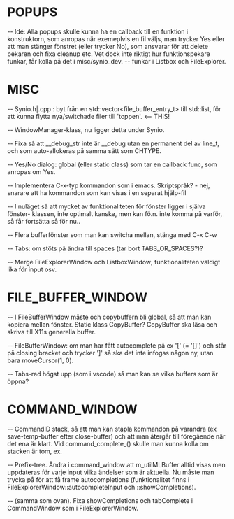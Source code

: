 
# POPUPS #
--  Idé: Alla popups skulle kunna ha en callback till en funktion i konstruktorn, som 
    anropas när exemeplvis en fil väljs, man trycker Yes eller att man stänger 
    fönstret (eller trycker No), som ansvarar för att delete pekaren och fixa cleanup etc.
    Vet dock inte riktigt hur funktionspekare funkar, får kolla på det i misc/synio_dev.
    -- funkar i Listbox och FileExplorer.


# MISC #
--  Synio.h|.cpp : byt från en std::vector<file_buffer_entry_t> till std::list, för att 
    kunna flytta nya/switchade filer till 'toppen'. <-- THIS!

--  WindowManager-klass, nu ligger detta under Synio.

--  Fixa så att __debug_str inte är __debug utan en permanent del av line_t, och som 
    auto-allokeras på samma sätt som CHTYPE.

--  Yes/No dialog: global (eller static class) som tar en callback func, som anropas om
    Yes.

--  Implementera C-x-typ kommandon som i emacs. Skriptspråk?
    - nej, snarare att ha kommandon som kan visas i en separat hjälp-fil

--  I nuläget så att mycket av funktionaliteten för fönster ligger i själva fönster-
    klassen, inte optimalt kanske, men kan fö.n. inte komma på varför, så får fortsätta 
    så för nu..

--  Flera bufferfönster som man kan switcha mellan, stänga med C-x C-w

--  Tabs: om stöts på ändra till spaces (tar bort TABS_OR_SPACES?)?

--  Merge FileExplorerWindow och ListboxWindow; funktionaliteten väldigt lika för input 
    osv.

# FILE_BUFFER_WINDOW #
--  I FileBufferWindow måste och copybuffern bli global, så att man kan kopiera mellan
    fönster. Static klass CopyBuffer?
    CopyBuffer ska läsa och skriva till X11s generella buffer.

--  FileBufferWindow: om man har fått autocomplete på ex '[' (= '[]') och står på closing
    bracket och trycker ']' så ska det inte infogas någon ny, utan bara moveCursor(1, 0).

--  Tabs-rad högst upp (som i vscode) så man kan se vilka buffers som är öppna?


# COMMAND_WINDOW #
--  CommandID stack, så att man kan stapla kommandon på varandra (ex save-temp-buffer
    efter close-buffer) och att man återgår till föregående när det ena är klart. Vid
    command_complete_() skulle man kunna kolla om stacken är tom, ex.
    
--  Prefix-tree.
    Ändra i command_window att m_utilMLBuffer alltid visas men uppdateras för varje 
    input vilka ändelser som är aktuella. Nu måste man trycka på <tab> för att få 
    frame autocompletions (funktionalitet finns i FileExplorerWindow::autocompleteInput
    och ::showCompletions).

--  (samma som ovan). Fixa showCompletions och tabComplete i CommandWindow som i 
    FileExplorerWindow.
